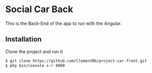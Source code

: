 # Social Car Back

This is the Back-End of the app to run with the Angular.

## Installation

Clone the project and run it

```sh
$ git clone https://github.com/ClementRb/project-car-front.git
$ php bin/console s:r 8000
```
